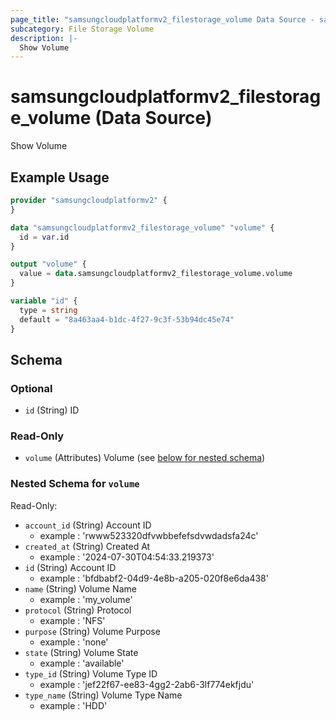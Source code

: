 ```yaml
---
page_title: "samsungcloudplatformv2_filestorage_volume Data Source - samsungcloudplatformv2"
subcategory: File Storage Volume
description: |-
  Show Volume
---
```


# samsungcloudplatformv2_filestorage_volume (Data Source)

Show Volume

## Example Usage

```terraform
provider "samsungcloudplatformv2" {
}

data "samsungcloudplatformv2_filestorage_volume" "volume" {
  id = var.id
}

output "volume" {
  value = data.samsungcloudplatformv2_filestorage_volume.volume
}

variable "id" {
  type = string
  default = "8a463aa4-b1dc-4f27-9c3f-53b94dc45e74"
}
```

<!-- schema generated by tfplugindocs -->
## Schema

### Optional

- `id` (String) ID

### Read-Only

- `volume` (Attributes) Volume (see [below for nested schema](#nestedatt--volume))

<a id="nestedatt--volume"></a>
### Nested Schema for `volume`

Read-Only:

- `account_id` (String) Account ID 
  - example : 'rwww523320dfvwbbefefsdvwdadsfa24c'
- `created_at` (String) Created At 
  - example : '2024-07-30T04:54:33.219373'
- `id` (String) Account ID 
  - example : 'bfdbabf2-04d9-4e8b-a205-020f8e6da438'
- `name` (String) Volume Name 
  - example : 'my_volume'
- `protocol` (String) Protocol 
  - example : 'NFS'
- `purpose` (String) Volume Purpose 
  - example : 'none'
- `state` (String) Volume State 
  - example : 'available'
- `type_id` (String) Volume Type ID 
  - example : 'jef22f67-ee83-4gg2-2ab6-3lf774ekfjdu'
- `type_name` (String) Volume Type Name 
  - example : 'HDD'